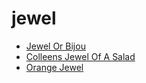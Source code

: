 # jewel

 * [Jewel Or Bijou](index/j/jewel-or-bijou-200971.json)
 * [Colleens Jewel Of A Salad](index/c/colleens-jewel-of-a-salad.json)
 * [Orange Jewel](index/o/orange-jewel.json)
